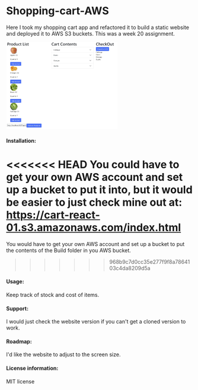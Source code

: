 # Shopping-cart-AWS
Here I took my shopping cart app and refactored it to build a static website and deployed it to AWS S3 buckets. This was a week 20 assignment.


<img src= "Shopping-Cart.jpg" width='300'/>
 
#### Installation:
 
<<<<<<< HEAD
You could have to get your own AWS account and set up a bucket to put it into, but it would be easier to just check mine out at: https://cart-react-01.s3.amazonaws.com/index.html
=======
You would have to get your own AWS account and set up a bucket to put the contents of the Build folder in you AWS bucket.
>>>>>>> 968b9c7d0cc35e277f9f8a7864103c4da8209d5a
 
#### Usage:
 
Keep track of stock and cost of items.
 
#### Support: 
 
I would just check the website version if you can't get a cloned version to work.
 
#### Roadmap: 
I'd like the website to adjust to the screen size.
 
#### License information:
 
MIT license
